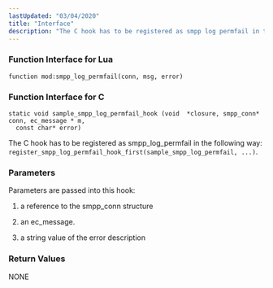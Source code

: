 ```yaml
---
lastUpdated: "03/04/2020"
title: "Interface"
description: "The C hook has to be registered as smpp log permfail in the following way register smpp log permfail hook first sample smpp log permfail Parameters are passed into this hook a reference to the smpp conn structure an ec message a string value of the error description NONE..."
---
```


### <a name="idp529904"></a> Function Interface for Lua

`function mod:smpp_log_permfail(conn, msg, error)`
### <a name="idp531696"></a> Function Interface for C

```
static void sample_smpp_log_permfail_hook (void  *closure, smpp_conn* conn, ec_message * m,
  const char* error)
```

The C hook has to be registered as smpp_log_permfail in the following way: `register_smpp_log_permfail_hook_first(sample_smpp_log_permfail, ...)`.

### <a name="idp508896"></a> Parameters

Parameters are passed into this hook:

1.  a reference to the smpp_conn structure

2.  an ec_message.

3.  a string value of the error description

### <a name="idp513824"></a> Return Values

NONE